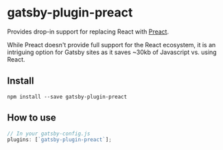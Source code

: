 # gatsby-plugin-preact

Provides drop-in support for replacing React with [Preact]().

While Preact doesn't provide full support for the React ecosystem, it is an
intriguing option for Gatsby sites as it saves ~30kb of Javascript vs. using
React.

## Install

`npm install --save gatsby-plugin-preact`

## How to use

```javascript
// In your gatsby-config.js
plugins: [`gatsby-plugin-preact`];
```
